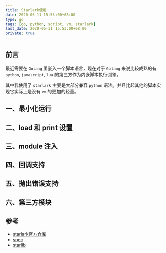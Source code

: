 ```yaml
---
title: Starlark使用
date: 2020-06-11 15:53:00+08:00
type: go
tags: [go, python, script, vm, starlark]
last_date: 2020-06-11 15:53:00+08:00
private: true
---
```


## 前言

最近需要在 `Golang` 里嵌入一个脚本语言，现在对于 `Golang` 来说比较成熟的有 `python`, `javascript`, `lua` 的第三方作为内嵌脚本执行引擎。

其中我使用了 `starlark` 主要是大部分兼容 `python` 语法，并且比起其他的脚本实现它实际上是没有 `vm` 的更加的轻量。

<!--more-->

## 一、最小化运行

## 二、load 和 print 设置

## 三、module 注入

## 四、回调支持

## 五、抛出错误支持

## 六、第三方模块

## 参考

- [starlark官方仓库](https://github.com/google/starlark-go)
- [spec](https://github.com/google/starlark-go/blob/master/doc/spec.md)
- [starlib](https://github.com/qri-io/starlib)
